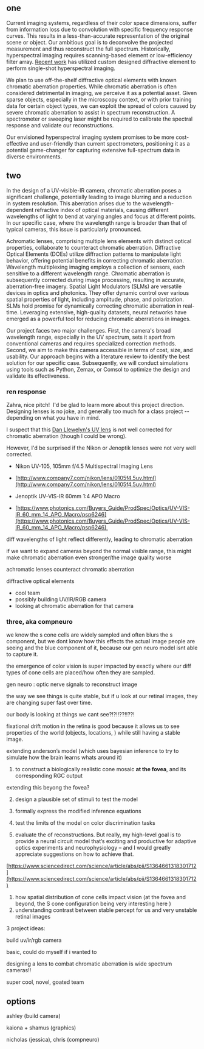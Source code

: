 ## one

Current imaging systems, regardless of their color space dimensions, suffer from information loss due to convolution with specific frequency response curves. This results in a less-than-accurate representation of the original scene or object. Our ambitious goal is to deconvolve the projected measurement and thus reconstruct the full spectrum. Historically, hyperspectral imaging requires scanning-based element or low-efficiency filter array. [Recent work](https://opg.optica.org/optica/fulltext.cfm?uri=optica-2-11-933&id=332087) has utilized custom designed diffractive element to perform single-shot hyperspectral imaging. 

We plan to use off-the-shelf diffractive optical elements with known chromatic aberration properties. While chromatic aberration is often considered detrimental in imaging, we perceive it as a potential asset. Given sparse objects, especially in the microscopy context, or with prior training data for certain object types, we can exploit the spread of colors caused by severe chromatic aberration to assist in spectrum reconstruction. A spectrometer or sweeping laser might be required to calibrate the spectral response and validate our reconstructions. 

Our envisioned hyperspectral imaging system promises to be more cost-effective and user-friendly than current spectrometers, positioning it as a potential game-changer for capturing extensive full-spectrum data in diverse environments.


## two 
  
In the design of a UV-visible-IR camera, chromatic aberration poses a significant challenge, potentially leading to image blurring and a reduction in system resolution. This aberration arises due to the wavelength-dependent refractive index of optical materials, causing different wavelengths of light to bend at varying angles and focus at different points. In our specific case, where the wavelength range is broader than that of typical cameras, this issue is particularly pronounced.

  

Achromatic lenses, comprising multiple lens elements with distinct optical properties, collaborate to counteract chromatic aberration. Diffractive Optical Elements (DOEs) utilize diffraction patterns to manipulate light behavior, offering potential benefits in correcting chromatic aberration. Wavelength multiplexing imaging employs a collection of sensors, each sensitive to a different wavelength range. Chromatic aberration is subsequently corrected during image processing, resulting in accurate, aberration-free imagery. Spatial Light Modulators (SLMs) are versatile devices in optics and photonics. They offer dynamic control over various spatial properties of light, including amplitude, phase, and polarization. SLMs hold promise for dynamically correcting chromatic aberration in real-time. Leveraging extensive, high-quality datasets, neural networks have emerged as a powerful tool for reducing chromatic aberrations in images.

  

Our project faces two major challenges. First, the camera's broad wavelength range, especially in the UV spectrum, sets it apart from conventional cameras and requires specialized correction methods. Second, we aim to make this camera accessible in terms of cost, size, and usability. Our approach begins with a literature review to identify the best solution for our specific case. Subsequently, we will conduct simulations using tools such as Python, Zemax, or Comsol to optimize the design and validate its effectiveness.


### ren response  

Zahra, nice pitch!  I'd be glad to learn more about this project direction. Designing lenses is no joke, and generally too much for a class project -- depending on what you have in mind.  

I suspect that this [Dan Llewelyn's UV lens](https://maxmax.com/shopper/product/16030-m12-uv-6mm-f-2-8-m12-uv-camera-lens-6mm-f-2-8/category_pathway-2) is not well corrected for chromatic aberration (though I could be wrong). 

However, I'd be surprised if the Nikon or Jenoptik lenses were not very well corrected. 

- Nikon UV-105, 105mm f/4.5 Multispectral Imaging Lens 

- [http://www.company7.com/nikon/lens/0105f4.5uv.html](http://www.company7.com/nikon/lens/0105f4.5uv.html)

- Jenoptik UV-VIS-IR 60mm 1:4 APO Macro

- [https://www.photonics.com/Buyers_Guide/ProdSpec/Optics/UV-VIS-IR_60_mm_14_APO_Macro/psp6246](https://www.photonics.com/Buyers_Guide/ProdSpec/Optics/UV-VIS-IR_60_mm_14_APO_Macro/psp6246) 

  
  

diff wavelengths of light reflect differently, leading to chromatic aberration

if we want to expand cameras beyond the normal visible range, this might make chromatic aberration even stronger/the image quality worse

  

achromatic lenses counteract chromatic aberration

diffractive optical elements 

  

- cool team
- possibly building UV/IR/RGB camera
- looking at chromatic aberration for that camera

  
### three, aka compneuro
  
we know the s cone cells are widely sampled and often blurs the s component, but we dont know how this effects the actual image people are seeing and the blue component of it, because our gen neuro model isnt able to capture it. 


the emergence of color vision is super impacted by exactly where our diff types of cone cells are placed/how often they are sampled.  

gen neuro : optic nerve signals to reconstruct image  

the way we see things is quite stable, but if u look at our retinal images, they are changing super fast over time. 

our body is looking at things we cant see?!?!!??!!??!

  

fixational drift motion in the retina is good because it allows us to see properties of the world (objects, locations, ) while still having a stable image. 

  

extending anderson’s model (which uses bayesian inference to try to simulate how the brain learns whats around it)


1) to construct a biologically realistic cone mosaic **at the fovea**, and its corresponding RGC output

extending this beyong the fovea?

2) design a plausible set of stimuli to test the model

3) formally express the modified inference equations

  

1) test the limits of the model on color discrimination tasks

2) evaluate the of reconstructions. But really, my high-level goal is to provide a neural circuit model that’s exciting and productive for adaptive optics experiments and neurophysiology – and I would greatly appreciate suggestions on how to achieve that.

  

  

[https://www.sciencedirect.com/science/article/abs/pii/S1364661318301712](https://www.sciencedirect.com/science/article/abs/pii/S1364661318301712)

  

1. how spatial distribution of cone cells impact vision (at the fovea and beyond, the S cone configuration being very interesting here )
2. understanding contrast between stable percept for us and very unstable retinal images
  

3 project ideas:

build uv/ir/rgb camera

basic, could do myself if i wanted to

designing a lens to combat chromatic aberration is wide spectrum cameras!!

super cool, novel, goated team

  


## options
ashley (build camera)

kaiona + shamus  (graphics)

nicholas (jessica), chris  (compneuro)